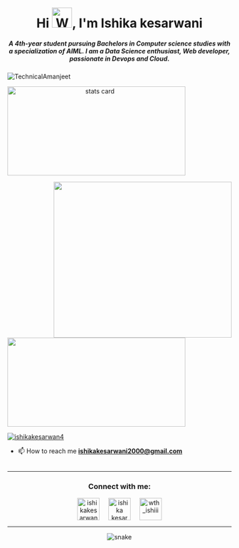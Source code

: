 <h1 align="center">Hi <img src="https://raw.githubusercontent.com/nixin72/nixin72/master/wave.gif" 
         alt="Waving hand animated gif"
         height="45"
         width="45" />, I'm Ishika kesarwani</h1>
<h5 align="center">
A 4th-year student pursuing Bachelors in Computer science studies with a specialization of AIML. I am a Data Science enthusiast, Web developer, passionate in Devops and Cloud. 
</h5>
 <!-- Taken reference from website :  https://github.com/antonkomarev/github-profile-views-counter -->
<p align="left"> <img src="https://komarev.com/ghpvc/?username=TechnicalAmanjeet&label=Profile%20views&color=0e75b6&style=flat-square" alt="TechnicalAmanjeet" /> </p>
<p>
<a align= "center" href="https://github.com/TechnicalAmanjeet">
<!-- i have made below https location from : https://github-readme-streak-stats.herokuapp.com/demo/ -->
<img alt= "stats card" height="200px" width="400" src="https://github-readme-streak-stats.herokuapp.com?user=TechnicalAmanjeet&theme=github-dark&date_format=M%20j%5B%2C%20Y%5D">

<img align="right" height="350" width="400" src="https://cdn.dribbble.com/users/2238041/screenshots/4763918/working.gif" /> </a>
</p>
<img height="200px" width="400" src="https://github-readme-stats.vercel.app/api?username=ishikkkkaaaa&count_private=true&theme=radical&show_icons=true" />

<p align="left"> <a href="https://twitter.com/ishikakesarwan4" target="blank"><img src="https://img.shields.io/twitter/follow/ishikakesarwan4?logo=twitter&style=for-the-badge" alt="ishikakesarwan4" /></a> </p>

- 📫 How to reach me **ishikakesarwani2000@gmail.com**
<br><br>
<hr>

<h3 align="center">Connect with me:</h3>
<p align="center">
<a href="https://twitter.com/ishikakesarwan4" target="blank"><img align="center" src="https://img.icons8.com/cute-clipart/64/000000/twitter.png" alt="ishikakesarwan4" height="50" width="50" /></a> &nbsp;&nbsp;&nbsp;
<a href="https://www.linkedin.com/in/ishika-kesarwani-3b32811a6/" target="blank"><img align="center" src="https://img.icons8.com/cute-clipart/64/000000/linkedin.png" alt="ishika kesarwani" height="50" width="50" /></a>&nbsp;&nbsp;&nbsp;&nbsp;
<a href="https://instagram.com/wth_ishiii" target="blank"><img align="center" src="https://img.icons8.com/cute-clipart/64/000000/instagram-new.png" alt="wth_ishiii" height="50" width="50" /></a>
</p>

<hr>

<p align="center">
  <img src="https://github.com/ishikkkkaaaa/ishikkkkaaaa/raw/output/github-contribution-grid-snake.svg" alt="snake"></center>
</p>
